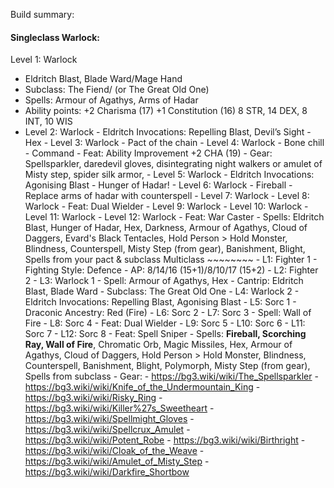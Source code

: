 Build summary: 

#### Singleclass Warlock:
Level 1: Warlock 
- Eldritch Blast, Blade Ward/Mage Hand 
- Subclass: The Fiend/ (or The Great Old One) 
- Spells: Armour of Agathys, Arms of Hadar 
- Ability points: +2 Charisma (17) +1 Constitution (16) 8 STR, 14 DEX, 8 INT, 10 WIS 
- Level 2: Warlock - Eldritch Invocations: Repelling Blast, Devil’s Sight - Hex - Level 3: Warlock - Pact of the chain - Level 4: Warlock - Bone chill - Command - Feat: Ability Improvement +2 CHA (19) - Gear: Spellsparkler, daredevil gloves, disintegrating night walkers or amulet of Misty step, spider silk armor, - Level 5: Warlock - Eldritch Invocations: Agonising Blast - Hunger of Hadar! - Level 6: Warlock - Fireball - Replace arms of hadar with counterspell - Level 7: Warlock - Level 8: Warlock - Feat: Dual Wielder - Level 9: Warlock - Level 10: Warlock - Level 11: Warlock - Level 12: Warlock - Feat: War Caster - Spells: Eldritch Blast, Hunger of Hadar, Hex, Darkness, Armour of Agathys, Cloud of Daggers, Evard's Black Tentacles, Hold Person > Hold Monster, Blindness, Counterspell, Misty Step (from gear), Banishment, Blight, Spells from your pact & subclass Multiclass ~~~~~~~~ - L1: Fighter 1 - Fighting Style: Defence - AP: 8/14/16 (15+1)/8/10/17 (15+2) - L2: Fighter 2 - L3: Warlock 1 - Spell: Armour of Agathys, Hex - Cantrip: Eldritch Blast, Blade Ward - Subclass: The Great Old One - L4: Warlock 2 - Eldritch Invocations: Repelling Blast, Agonising Blast - L5: Sorc 1 - Draconic Ancestry: Red (Fire) - L6: Sorc 2 - L7: Sorc 3 - Spell: Wall of Fire - L8: Sorc 4 - Feat: Dual Wielder - L9: Sorc 5 - L10: Sorc 6 - L11: Sorc 7 - L12: Sorc 8 - Feat: Spell Sniper - Spells: **Fireball, Scorching Ray, Wall of Fire**, Chromatic Orb, Magic Missiles, Hex, Armour of Agathys, Cloud of Daggers, Hold Person > Hold Monster, Blindness, Counterspell, Banishment, Blight, Polymorph, Misty Step (from gear), Spells from subclass - Gear: - https://bg3.wiki/wiki/The_Spellsparkler - https://bg3.wiki/wiki/Knife_of_the_Undermountain_King - https://bg3.wiki/wiki/Risky_Ring - https://bg3.wiki/wiki/Killer%27s_Sweetheart - https://bg3.wiki/wiki/Spellmight_Gloves - https://bg3.wiki/wiki/Spellcrux_Amulet - https://bg3.wiki/wiki/Potent_Robe - https://bg3.wiki/wiki/Birthright - https://bg3.wiki/wiki/Cloak_of_the_Weave - https://bg3.wiki/wiki/Amulet_of_Misty_Step - https://bg3.wiki/wiki/Darkfire_Shortbow